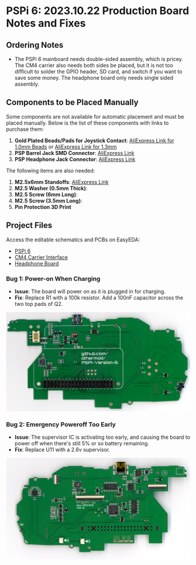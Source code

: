 # PSPi 6: 2023.10.22 Production Board Notes and Fixes

## Ordering Notes
- The PSPi 6 mainboard needs double-sided assembly, which is pricey. The CM4 carrier also needs both sides be placed, but it is not too difficult to solder the GPIO header, SD card, and switch if you want to save some money. The headphone board only needs single sided assembly.

## Components to be Placed Manually

Some components are not available for automatic placement and must be placed manually. Below is the list of these components with links to purchase them:

1. **Gold Plated Beads/Pads for Joystick Contact**: [AliExpress Link for 1.0mm Beads](https://s.click.aliexpress.com/e/_DDhnfcj) or [AliExpress Link for 1.3mm](https://s.click.aliexpress.com/e/_DEbcF3V)
2. **PSP Barrel Jack SMD Connector**: [AliExpress Link](https://s.click.aliexpress.com/e/_DErpHYb)
3. **PSP Headphone Jack Connector**: [AliExpress Link](https://s.click.aliexpress.com/e/_DDpWHFz)

The following items are also needed:
1. **M2.5x6mm Standoffs**: [AliExpress Link](https://s.click.aliexpress.com/e/_DBPcEQb)
2. **M2.5 Washer (0.5mm Thick)**:
3. **M2.5 Screw (6mm Long)**:
4. **M2.5 Screw (3.5mm Long)**:
5. **Pin Protection 3D Print**

## Project Files
Access the editable schematics and PCBs on EasyEDA:
- [PSPi 6](https://oshwlab.com/adamseamster/pspi-zero-version-5_copy_copy)
- [CM4 Carrier Interface](https://oshwlab.com/adamseamster/pspi-version-6-cm4-interface)
- [Headphone Board](https://oshwlab.com/adamseamster/pspi-6-headphone-board)

### Bug 1: Power-on When Charging
- **Issue**: The board will power on as it is plugged in for charging.
- **Fix**: Replace R1 with a 100k resistor. Add a 100nF capacitor across the two top pads of Q2.

![Fix 1](fix1.jpg)

### Bug 2: Emergency Poweroff Too Early
- **Issue**: The supervisor IC is activating too early, and causing the board to power off when there's still 5% or so battery remaining.
- **Fix**: Replace U11 with a 2.6v supervisor.

![Fix 2](fix2.jpg)
